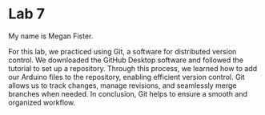 # Lab 7
 
My name is Megan Fister.

For this lab, we practiced using Git, a software for distributed version control. We downloaded the GitHub Desktop software and followed the tutorial to set up a repository. Through this process, we learned how to add our Arduino files to the repository, enabling efficient version control. Git allows us to track changes, manage revisions, and seamlessly merge branches when needed. In conclusion, Git helps to ensure a smooth and organized workflow. 

